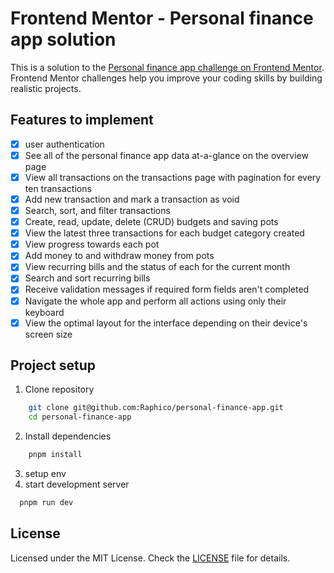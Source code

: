 # Frontend Mentor - Personal finance app solution

This is a solution to the [Personal finance app challenge on Frontend Mentor](https://www.frontendmentor.io/challenges/personal-finance-app-JfjtZgyMt1). Frontend Mentor challenges help you improve your coding skills by building realistic projects.

## Features to implement

- [x] user authentication
- [x] See all of the personal finance app data at-a-glance on the overview page
- [x] View all transactions on the transactions page with pagination for every ten transactions
- [x] Add new transaction and mark a transaction as void
- [x] Search, sort, and filter transactions
- [x] Create, read, update, delete (CRUD) budgets and saving pots
- [x] View the latest three transactions for each budget category created
- [x] View progress towards each pot
- [x] Add money to and withdraw money from pots
- [x] View recurring bills and the status of each for the current month
- [x] Search and sort recurring bills
- [x] Receive validation messages if required form fields aren't completed
- [x] Navigate the whole app and perform all actions using only their keyboard
- [x] View the optimal layout for the interface depending on their device's screen size

## Project setup

1. Clone repository

```bash
    git clone git@github.com:Raphico/personal-finance-app.git
    cd personal-finance-app
```

2. Install dependencies

```bash
    pnpm install
```

3. setup env
4. start development server

```bash
  pnpm run dev
```

## License

Licensed under the MIT License. Check the [LICENSE](./LICENSE) file for details.
